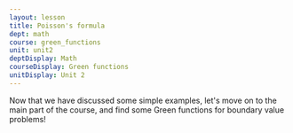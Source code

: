 ```yaml
---
layout: lesson
title: Poisson's formula 
dept: math
course: green_functions
unit: unit2
deptDisplay: Math
courseDisplay: Green functions
unitDisplay: Unit 2
---
```

Now that we have discussed some simple examples, let's move on to the main part of the course, and find some Green functions for boundary value problems!

